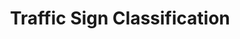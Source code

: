 ---
title: "Traffic Sign Classification" 
pitch: "An in-depth comparison of five machine learning models to identify the most effective for real-time traffic sign recognition under occlusion, revealing that a custom CNN provides the best balance of speed and accuracy."
image: "traffic_sign_classification.png" 
skills:
- Vision Transformers
- Convolutional Neural Networks
- Data Augmentation 
githubUrl: "https://github.com/nvan21/Traffic-Sign-Classification" 
publishDate: 2024-12-15
---